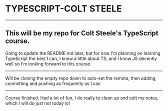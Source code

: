 # TYPESCRIPT-COLT STEELE
___
## This will be my repo for Colt Steele's TypeScript course.
 Going to update the README.md later, but for now I'm 
planning on learning TypeScript the best I can, 
I know a little about TS, and I know JS decently 
well so I'm looking forward to this course.
___
Will be cloning the empty repo down to auto-set the 
remote, then adding, committing and pushing as 
frequently as I can

______

Course finished. Had a lot of fun, I do really 
to clean up and edit my notes, which I will do
just not today lol
